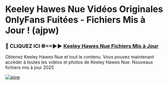 # Keeley Hawes Nue Vidéos Originales 0nlyFans Fuitées - Fichiers Mis à Jour ! (ajpw)

<h3>🔴 CLIQUEZ ICI 🌐==►► <a href="https://tinyurl.com/2pmr4ezf" rel="nofollow">Keeley Hawes Nue Fichiers Mis à Jour</a></h3>

Obtenez Keeley Hawes Nue et tout le contenu. Vous pouvez maintenant accéder à toutes les vidéos et photos de Keeley Hawes Nue. Nouveaux fichiers mis à jour 2025

[![ajpw](https://i.imgur.com/6SNvagu.gif)](https://tinyurl.com/2pmr4ezf)
